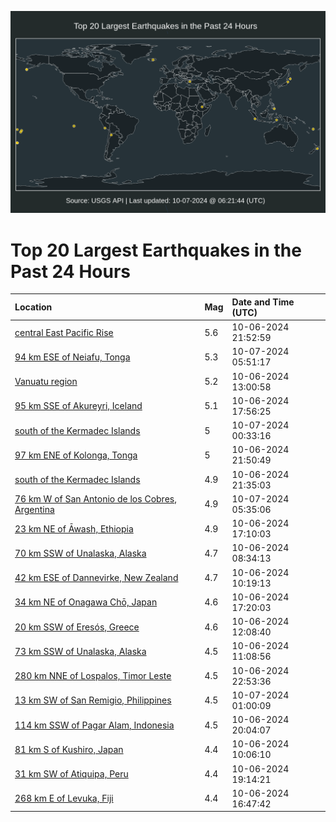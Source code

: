 ![Map](./map.png)

# Top 20 Largest Earthquakes in the Past 24 Hours

| Location | Mag | Date and Time (UTC) |
|:---|:---|:---|
| [central East Pacific Rise](https://earthquake.usgs.gov/earthquakes/eventpage/us6000nwyj) | 5.6 | 10-06-2024 21:52:59 |
| [94 km ESE of Neiafu, Tonga](https://earthquake.usgs.gov/earthquakes/eventpage/us6000nx0s) | 5.3 | 10-07-2024 05:51:17 |
| [Vanuatu region](https://earthquake.usgs.gov/earthquakes/eventpage/us6000nwwa) | 5.2 | 10-06-2024 13:00:58 |
| [95 km SSE of Akureyri, Iceland](https://earthquake.usgs.gov/earthquakes/eventpage/us6000nwxc) | 5.1 | 10-06-2024 17:56:25 |
| [south of the Kermadec Islands](https://earthquake.usgs.gov/earthquakes/eventpage/us6000nwzm) | 5 | 10-07-2024 00:33:16 |
| [97 km ENE of Kolonga, Tonga](https://earthquake.usgs.gov/earthquakes/eventpage/us6000nwyi) | 5 | 10-06-2024 21:50:49 |
| [south of the Kermadec Islands](https://earthquake.usgs.gov/earthquakes/eventpage/us6000nwyc) | 4.9 | 10-06-2024 21:35:03 |
| [76 km W of San Antonio de los Cobres, Argentina](https://earthquake.usgs.gov/earthquakes/eventpage/us6000nx0l) | 4.9 | 10-07-2024 05:35:06 |
| [23 km NE of Āwash, Ethiopia](https://earthquake.usgs.gov/earthquakes/eventpage/us6000nwx4) | 4.9 | 10-06-2024 17:10:03 |
| [70 km SSW of Unalaska, Alaska](https://earthquake.usgs.gov/earthquakes/eventpage/us6000nwuu) | 4.7 | 10-06-2024 08:34:13 |
| [42 km ESE of Dannevirke, New Zealand](https://earthquake.usgs.gov/earthquakes/eventpage/us6000nwva) | 4.7 | 10-06-2024 10:19:13 |
| [34 km NE of Onagawa Chō, Japan](https://earthquake.usgs.gov/earthquakes/eventpage/us6000nwx8) | 4.6 | 10-06-2024 17:20:03 |
| [20 km SSW of Eresós, Greece](https://earthquake.usgs.gov/earthquakes/eventpage/us6000nww7) | 4.6 | 10-06-2024 12:08:40 |
| [73 km SSW of Unalaska, Alaska](https://earthquake.usgs.gov/earthquakes/eventpage/us6000nww1) | 4.5 | 10-06-2024 11:08:56 |
| [280 km NNE of Lospalos, Timor Leste](https://earthquake.usgs.gov/earthquakes/eventpage/us6000nwyt) | 4.5 | 10-06-2024 22:53:36 |
| [13 km SW of San Remigio, Philippines](https://earthquake.usgs.gov/earthquakes/eventpage/us6000nwzw) | 4.5 | 10-07-2024 01:00:09 |
| [114 km SSW of Pagar Alam, Indonesia](https://earthquake.usgs.gov/earthquakes/eventpage/us6000nwxw) | 4.5 | 10-06-2024 20:04:07 |
| [81 km S of Kushiro, Japan](https://earthquake.usgs.gov/earthquakes/eventpage/us6000nwv8) | 4.4 | 10-06-2024 10:06:10 |
| [31 km SW of Atiquipa, Peru](https://earthquake.usgs.gov/earthquakes/eventpage/us6000nwxl) | 4.4 | 10-06-2024 19:14:21 |
| [268 km E of Levuka, Fiji](https://earthquake.usgs.gov/earthquakes/eventpage/us6000nwx2) | 4.4 | 10-06-2024 16:47:42 |
